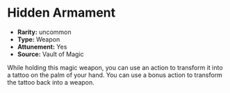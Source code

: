 
# Hidden Armament

* **Rarity:** uncommon
* **Type:** Weapon
* **Attunement:** Yes
* **Source:** Vault of Magic


While holding this magic weapon, you can use an action to transform it into a tattoo on the palm of your hand. You can use a bonus action to transform the tattoo back into a weapon.
